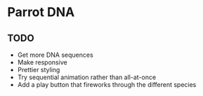 # Parrot DNA

## TODO
- Get more DNA sequences
- Make responsive
- Prettier styling
- Try sequential animation rather than all-at-once
- Add a play button that fireworks through the different species